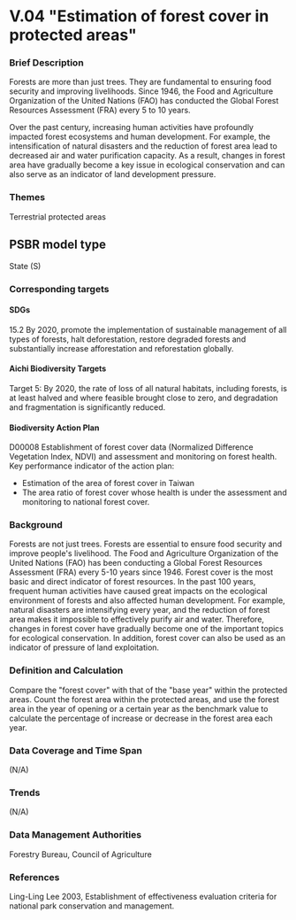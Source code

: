 # V.04 "Estimation of forest cover in protected areas"

<script type="text/javascript" src="http://cdn.mathjax.org/mathjax/latest/MathJax.js?config=TeX-AMS-MML_HTMLorMML"></script>

### Brief Description
Forests are more than just trees. They are fundamental to ensuring food security and improving livelihoods. Since 1946, the Food and Agriculture Organization of the United Nations (FAO) has conducted the Global Forest Resources Assessment (FRA) every 5 to 10 years.

Over the past century, increasing human activities have profoundly impacted forest ecosystems and human development. For example, the intensification of natural disasters and the reduction of forest area lead to decreased air and water purification capacity. As a result, changes in forest area have gradually become a key issue in ecological conservation and can also serve as an indicator of land development pressure.

### Themes
Terrestrial protected areas
## PSBR model type
State (S)
### Corresponding targets
#### SDGs
15.2 By 2020, promote the implementation of sustainable management of all types of forests, halt deforestation, restore degraded forests and substantially increase afforestation and reforestation globally.
#### Aichi Biodiversity Targets
Target 5: By 2020, the rate of loss of all natural habitats, including forests, is at least halved and where feasible brought close to zero, and degradation and fragmentation is significantly reduced.
#### Biodiversity Action Plan
D00008 Establishment of forest cover data (Normalized Difference Vegetation Index, NDVI) and assessment and monitoring on forest health. Key performance indicator of the action plan:
* Estimation of the area of forest cover in Taiwan
* The area ratio of forest cover whose health is under the assessment and monitoring to national forest cover.
### Background
Forests are not just trees. Forests are essential to ensure food security and improve people's livelihood. The Food and Agriculture Organization of the United Nations (FAO) has been conducting a Global Forest Resources Assessment (FRA) every 5-10 years since 1946. Forest cover is the most basic and direct indicator of forest resources. In the past 100 years, frequent human activities have caused great impacts on the ecological environment of forests and also affected human development. For example, natural disasters are intensifying every year, and the reduction of forest area makes it impossible to effectively purify air and water. Therefore, changes in forest cover have gradually become one of the important topics for ecological conservation. In addition, forest cover can also be used as an indicator of pressure of land exploitation.
### Definition and Calculation
Compare the "forest cover" with that of the "base year" within the protected areas. Count the forest area within the protected areas, and use the forest area in the year of opening or a certain year as the benchmark value to calculate the percentage of increase or decrease in the forest area each year.

### Data Coverage and Time Span
(N/A)
### Trends
(N/A)
### Data Management Authorities
Forestry Bureau, Council of Agriculture
### References
Ling-Ling Lee 2003, Establishment of effectiveness evaluation criteria for national park conservation and management.

